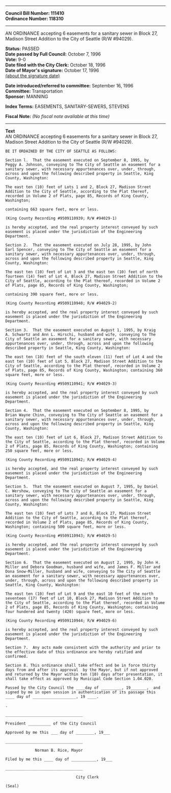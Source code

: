 * * * * *  
  
**Council Bill Number: [](#h0)[](#h2)111410**   
**Ordinance Number: 118310**  
  
* * * * *  
  
AN ORDINANCE accepting 6 easements for a sanitary sewer in Block 27, Madison Street Addition to the City of Seattle (R/W \#94029).  
  
**Status:** PASSED   
**Date passed by Full Council:** October 7, 1996   
**Vote:** 9-0   
**Date filed with the City Clerk:** October 18, 1996   
**Date of Mayor's signature:** October 17, 1996   
[(about the signature date)](/~public/approvaldate.htm)   
  
  
**Date introduced/referred to committee:** September 16, 1996   
**Committee:** Transportation   
**Sponsor:** MANNING   
  
**Index Terms:** EASEMENTS, SANITARY-SEWERS, STEVENS  
  
**Fiscal Note:** *(No fiscal note available at this time)*  
  
* * * * *  
  
**Text**  
    AN ORDINANCE  accepting 6 easements for a sanitary sewer in Block 27,  
    Madison Street Addition to the City of Seattle (R/W #94029).  
  
    BE IT ORDAINED BY THE CITY OF SEATTLE AS FOLLOWS:  
  
    Section l.  That the easement executed on September 8, 1995, by  
    Peggy A. Johnson, conveying to The City of Seattle an easement for a  
    sanitary sewer, with necessary appurtenances over, under, through,  
    across and upon the following described property in Seattle, King  
    County, Washington:  
  
    The east ten (10) feet of Lots 1 and 2, Block 27, Madison Street  
    Addition to the City of Seattle, according to the Plat thereof,  
    recorded in Volume 2 of Plats, page 85, Records of King County,  
    Washington;  
  
    containing 663 square feet, more or less.  
  
    (King County Recording #9509110939; R/W #94029-1)  
  
    is hereby accepted, and the real property interest conveyed by such  
    easement is placed under the jurisdiction of the Engineering  
    Department.  
  
    Section 2.  That the easement executed on July 28, 1995, by John  
    Earl Spencer, conveying to The City of Seattle an easement for a  
    sanitary sewer, with necessary appurtenances over, under, through,  
    across and upon the following described property in Seattle, King  
    County, Washington:  
  
    The east ten (10) feet of Lot 3 and the east ten (10) feet of north  
    fourteen (14) feet of Lot 4, Block 27, Madison Street Addition to the  
    City of Seattle, according to the Plat thereof, recorded in Volume 2  
    of Plats, page 85, Records of King County, Washington;  
  
    containing 390 square feet, more or less.  
  
    (King County Recording #9509110940; R/W #94029-2)  
  
    is hereby accepted, and the real property interest conveyed by such  
    easement is placed under the jurisdiction of the Engineering  
    Department.  
  
    Section 3.  That the easement executed on August 1, 1995, by Kraig  
    A. Schwartz and Ann L. Hirschi, husband and wife, conveying to The  
    City of Seattle an easement for a sanitary sewer, with necessary  
    appurtenances over, under, through, across and upon the following  
    described property in Seattle, King County, Washington:  
  
    The east ten (10) feet of the south eleven (11) feet of Lot 4 and the  
    east ten (10) feet of Lot 5, Block 27, Madison Street Addition to the  
    City of Seattle, according to the Plat thereof, recorded in Volume 2  
    of Plats, page 85, Records of King County, Washington; containing 360  
    square feet, more or less.  
  
    (King County Recording #9509110941; R/W #94029-3)  
  
    is hereby accepted, and the real property interest conveyed by such  
    easement is placed under the jurisdiction of the Engineering  
    Department.  
  
    Section 4.  That the easement executed on September 8, 1995, by  
    Brian Wayne Chinn, conveying to The City of Seattle an easement for a  
    sanitary sewer, with necessary appurtenances over, under, through,  
    across and upon the following described property in Seattle, King  
    County, Washington:  
  
    The east ten (10) feet of Lot 6, Block 27, Madison Street Addition to  
    the City of Seattle, according to the Plat thereof, recorded in Volume  
    2 of Plats, page 85, Records of King County, Washington; containing  
    250 square feet, more or less.  
  
    (King County Recording #9509110942; R/W #94029-4)  
  
    is hereby accepted, and the real property interest conveyed by such  
    easement is placed under the jurisdiction of the Engineering  
    Department.  
  
    Section 5.  That the easement executed on August 7, 1995, by Daniel  
    C. Wershow, conveying to The City of Seattle an easement for a  
    sanitary sewer, with necessary appurtenances over, under, through,  
    across and upon the following described property in Seattle, King  
    County, Washington:  
  
    The east ten (10) feet of Lots 7 and 8, Block 27, Madison Street  
    Addition to the City of Seattle, according to the Plat thereof,  
    recorded in Volume 2 of Plats, page 85, Records of King County,  
    Washington; containing 500 square feet, more or less.  
  
    (King County Recording #9509110943; R/W #94029-5)  
  
    is hereby accepted, and the real property interest conveyed by such  
    easement is placed under the jurisdiction of the Engineering  
    Department.  
  
    Section 6.  That the easement executed on August 2, 1995, by John H.  
    Miller and Debora Goodman, husband and wife, and James F. Miller and  
    Dona Snow-Miller, husband and wife, conveying to The City of Seattle  
    an easement for a sanitary sewer, with necessary appurtenances over,  
    under, through, across and upon the following described property in  
    Seattle, King County, Washington:  
  
    The east ten (10) feet of Lot 9 and the east 10 feet of the north  
    seventeen (17) feet of Lot 10, Block 27, Madison Street Addition to  
    the City of Seattle, according to the Plat thereof, recorded in Volume  
    2 of Plats, page 85, Records of King County, Washington; containing  
    four hundered and twenty (420) square feet, more or less.  
  
    (King County Recording #9509110944; R/W #94029-6)  
  
    is hereby accepted, and the real property interest conveyed by such  
    easement is placed under the jurisdiction of the Engineering  
    Department.  
  
    Section 7.  Any acts made consistent with the authority and prior to  
    the effective date of this ordinance are hereby ratified and  
    confirmed.  
  
    Section 8. This ordinance shall take effect and be in force thirty  
    days from and after its approval  by the Mayor, but if not approved  
    and returned by the Mayor within ten (10) days after presentation, it  
    shall take effect as approved by Municipal Code Section 1.04.020.  
  
    Passed by the City Council the ____day of _________, 19_______,  and  
    signed by me in open session in authentication of its passage this  
    ____ day of ___________________, 19 ____.  
  
    .  
  
    __________________________________  
  
    President __________ of the City Council  
  
    Approved by me this ___ day of ________, 19___  
  
    __________________________________  
  
                 Norman B. Rice, Mayor  
  
    Filed by me this ____ day of ___________, 19___  
  
    __________________________________  
  
                                   City Clerk  
  
    (Seal)  
